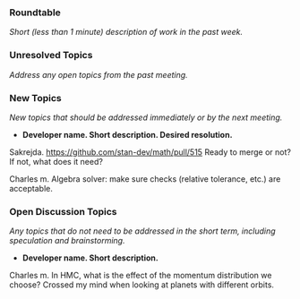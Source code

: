 ### Roundtable
_Short (less than 1 minute) description of work in the past week._

### Unresolved Topics
_Address any open topics from the past meeting._

### New Topics
_New topics that should be addressed immediately or by the next
meeting._

* __Developer name.  Short description.  Desired resolution.__

Sakrejda.  https://github.com/stan-dev/math/pull/515   Ready to merge or not? If not, what does it need?

Charles m. Algebra solver: make sure checks (relative tolerance, etc.) are acceptable.

### Open Discussion Topics
_Any topics that do not need to be addressed in the short term,
including speculation and brainstorming._

* __Developer name.  Short description.__

Charles m. In HMC, what is the effect of the momentum distribution we choose? Crossed my mind when looking at planets with different orbits.
